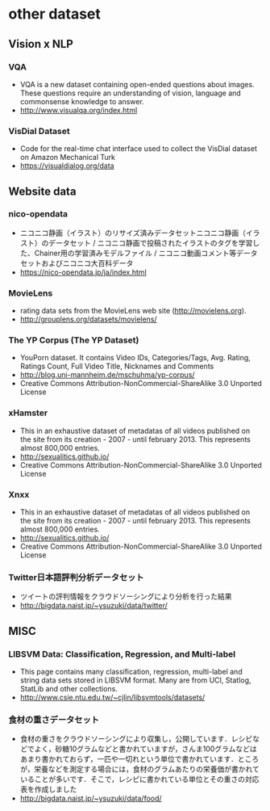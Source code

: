 # other dataset

## Vision x NLP
### VQA
- VQA is a new dataset containing open-ended questions about images. These questions require an understanding of vision, language and commonsense knowledge to answer.
- http://www.visualqa.org/index.html

### VisDial Dataset
- Code for the real-time chat interface used to collect the VisDial dataset on Amazon Mechanical Turk
- https://visualdialog.org/data

## Website data
### nico-opendata
- ニコニコ静画（イラスト）のリサイズ済みデータセットニコニコ静画（イラスト）のデータセット / ニコニコ静画で投稿されたイラストのタグを学習した、Chainer用の学習済みモデルファイル / ニコニコ動画コメント等データセットおよびニコニコ大百科データ
- https://nico-opendata.jp/ja/index.html

### MovieLens
- rating data sets from the MovieLens web site (http://movielens.org).
- http://grouplens.org/datasets/movielens/

### The YP Corpus (The YP Dataset)
- YouPorn dataset. It contains Video IDs, Categories/Tags, Avg. Rating, Ratings Count, Full Video Title, Nicknames and Comments
- http://blog.uni-mannheim.de/mschuhma/yp-corpus/
-  Creative Commons Attribution-NonCommercial-ShareAlike 3.0 Unported License

### xHamster
- This in an exhaustive dataset of metadatas of all videos published on the site from its creation - 2007 - until february 2013. This represents almost 800,000 entries.
- http://sexualitics.github.io/
- Creative Commons Attribution-NonCommercial-ShareAlike 3.0 Unported License

### Xnxx
- This in an exhaustive dataset of metadatas of all videos published on the site from its creation - 2007 - until february 2013. This represents almost 800,000 entries.
- http://sexualitics.github.io/
- Creative Commons Attribution-NonCommercial-ShareAlike 3.0 Unported License

### Twitter日本語評判分析データセット
- ツイートの評判情報をクラウドソーシングにより分析を行った結果
- http://bigdata.naist.jp/~ysuzuki/data/twitter/

## MISC
### LIBSVM Data: Classification, Regression, and Multi-label
- This page contains many classification, regression, multi-label and string data sets stored in LIBSVM format. Many are from UCI, Statlog, StatLib and other collections.
- http://www.csie.ntu.edu.tw/~cjlin/libsvmtools/datasets/

### 食材の重さデータセット
- 食材の重さをクラウドソーシングにより収集し，公開しています．レシピなどでよく，砂糖10グラムなどと書かれていますが，さんま100グラムなどはあまり書かれておらず，一匹や一切れという単位で書かれています．ところが，栄養などを測定する場合には，食材のグラムあたりの栄養価が書かれていることが多いです．そこで，レシピに書かれている単位とその重さの対応表を作成しました
- http://bigdata.naist.jp/~ysuzuki/data/food/
